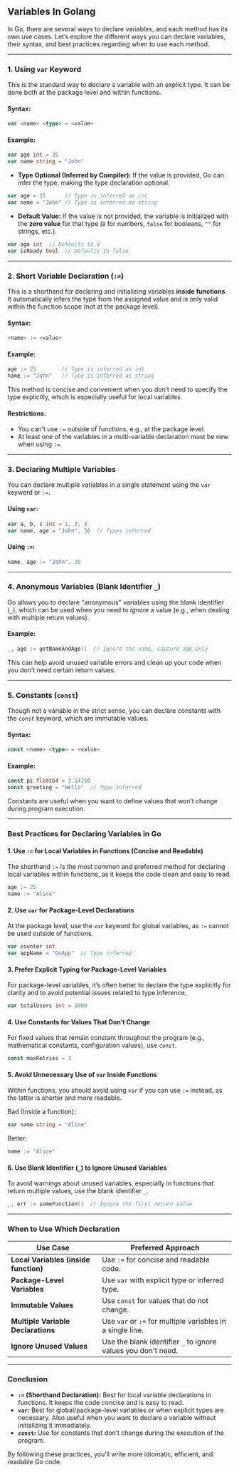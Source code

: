 ## Variables In Golang

In Go, there are several ways to declare variables, and each method has its own use cases. Let’s explore the different ways you can declare variables, their syntax, and best practices regarding when to use each method.

---

### **1. Using `var` Keyword**

This is the standard way to declare a variable with an explicit type. It can be done both at the package level and within functions.

#### **Syntax:**

```go
var <name> <type> = <value>
```

#### **Example:**

```go
var age int = 25
var name string = "John"
```

- **Type Optional (Inferred by Compiler):**
  If the value is provided, Go can infer the type, making the type declaration optional.

```go
var age = 25      // Type is inferred as int
var name = "John" // Type is inferred as string
```

- **Default Value:**
  If the value is not provided, the variable is initialized with the **zero value** for that type (`0` for numbers, `false` for booleans, `""` for strings, etc.).

```go
var age int  // Defaults to 0
var isReady bool  // Defaults to false
```

---

### **2. Short Variable Declaration (`:=`)**

This is a shorthand for declaring and initializing variables **inside functions**. It automatically infers the type from the assigned value and is only valid within the function scope (not at the package level).

#### **Syntax:**

```go
<name> := <value>
```

#### **Example:**

```go
age := 25        // Type is inferred as int
name := "John"   // Type is inferred as string
```

This method is concise and convenient when you don’t need to specify the type explicitly, which is especially useful for local variables.

#### **Restrictions:**

- You can’t use `:=` outside of functions, e.g., at the package level.
- At least one of the variables in a multi-variable declaration must be new when using `:=`.

---

### **3. Declaring Multiple Variables**

You can declare multiple variables in a single statement using the `var` keyword or `:=`.

#### **Using `var`:**

```go
var a, b, c int = 1, 2, 3
var name, age = "John", 30  // Types inferred
```

#### **Using `:=`:**

```go
name, age := "John", 30
```

---

### **4. Anonymous Variables (Blank Identifier `_`)**

Go allows you to declare "anonymous" variables using the blank identifier (`_`), which can be used when you need to ignore a value (e.g., when dealing with multiple return values).

#### **Example:**

```go
_, age := getNameAndAge()  // Ignore the name, capture age only
```

This can help avoid unused variable errors and clean up your code when you don’t need certain return values.

---

### **5. Constants (`const`)**

Though not a variable in the strict sense, you can declare constants with the `const` keyword, which are immutable values.

#### **Syntax:**

```go
const <name> <type> = <value>
```

#### **Example:**

```go
const pi float64 = 3.14159
const greeting = "Hello"  // Type inferred
```

Constants are useful when you want to define values that won’t change during program execution.

---

### **Best Practices for Declaring Variables in Go**

#### **1. Use `:=` for Local Variables in Functions (Concise and Readable)**

The shorthand `:=` is the most common and preferred method for declaring local variables within functions, as it keeps the code clean and easy to read.

```go
age := 25
name := "Alice"
```

#### **2. Use `var` for Package-Level Declarations**

At the package level, use the `var` keyword for global variables, as `:=` cannot be used outside of functions.

```go
var counter int
var appName = "GoApp"  // Type inferred
```

#### **3. Prefer Explicit Typing for Package-Level Variables**

For package-level variables, it’s often better to declare the type explicitly for clarity and to avoid potential issues related to type inference.

```go
var totalUsers int = 1000
```

#### **4. Use Constants for Values That Don’t Change**

For fixed values that remain constant throughout the program (e.g., mathematical constants, configuration values), use `const`.

```go
const maxRetries = 3
```

#### **5. Avoid Unnecessary Use of `var` Inside Functions**

Within functions, you should avoid using `var` if you can use `:=` instead, as the latter is shorter and more readable.

Bad (Inside a function):

```go
var name string = "Alice"
```

Better:

```go
name := "Alice"
```

#### **6. Use Blank Identifier (`_`) to Ignore Unused Variables**

To avoid warnings about unused variables, especially in functions that return multiple values, use the blank identifier `_`.

```go
_, err := someFunction()  // Ignore the first return value
```

---

### **When to Use Which Declaration**

| **Use Case**                          | **Preferred Approach**                                        |
| ------------------------------------- | ------------------------------------------------------------- |
| **Local Variables (inside function)** | Use `:=` for concise and readable code.                       |
| **Package-Level Variables**           | Use `var` with explicit type or inferred type.                |
| **Immutable Values**                  | Use `const` for values that do not change.                    |
| **Multiple Variable Declarations**    | Use `var` or `:=` for multiple variables in a single line.    |
| **Ignore Unused Values**              | Use the blank identifier `_` to ignore values you don't need. |

---

### **Conclusion**

- **`:=` (Shorthand Declaration):** Best for local variable declarations in functions. It keeps the code concise and is easy to read.
- **`var`:** Best for global/package-level variables or when explicit types are necessary. Also useful when you want to declare a variable without initializing it immediately.
- **`const`:** Use for constants that don’t change during the execution of the program.

By following these practices, you’ll write more idiomatic, efficient, and readable Go code.
